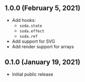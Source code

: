 ## 1.0.0 (February 5, 2021)

- Add hooks:
  - `soda.state`
  - `soda.effect`
  - `soda.ref`
- Add support for SVG
- Add render support for arrays



## 0.1.0 (January 19, 2021)

- Initial public release
